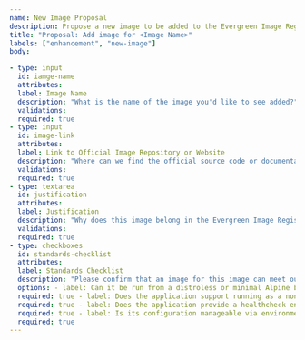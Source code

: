 ```yaml
---
name: New Image Proposal
description: Propose a new image to be added to the Evergreen Image Registry
title: "Proposal: Add image for <Image Name>"
labels: ["enhancement", "new-image"]
body:

- type: input
  id: iamge-name
  attributes:
  label: Image Name
  description: "What is the name of the image you'd like to see added?"
  validations:
  required: true
- type: input
  id: image-link
  attributes:
  label: Link to Official Image Repository or Website
  description: "Where can we find the official source code or documentation?"
  validations:
  required: true
- type: textarea
  id: justification
  attributes:
  label: Justification
  description: "Why does this image belong in the Evergreen Image Registry? How does it align with the project's philosophy?"
  validations:
  required: true
- type: checkboxes
  id: standards-checklist
  attributes:
  label: Standards Checklist
  description: "Please confirm that an image for this image can meet our project standards."
  options: - label: Can it be run from a distroless or minimal Alpine base image?
  required: true - label: Does the application support running as a non-root user?
  required: true - label: Does the application provide a healthcheck endpoint (e.g., an HTTP endpoint or a command)?
  required: true - label: Is its configuration manageable via environment variables?
  required: true
---
```

